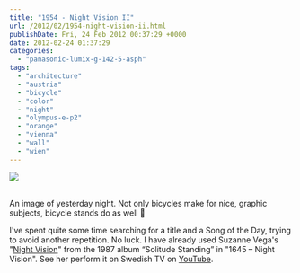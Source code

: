```yaml
---
title: "1954 - Night Vision II"
url: /2012/02/1954-night-vision-ii.html
publishDate: Fri, 24 Feb 2012 00:37:29 +0000
date: 2012-02-24 01:37:29
categories: 
  - "panasonic-lumix-g-142-5-asph"
tags: 
  - "architecture"
  - "austria"
  - "bicycle"
  - "color"
  - "night"
  - "olympus-e-p2"
  - "orange"
  - "vienna"
  - "wall"
  - "wien"
---
```

<div class="container">
<div class="center"><a target="_blank" href="https://d25zfm9zpd7gm5.cloudfront.net/1200x1200/2012/20120222_194512_ps.jpg"><img src="https://d25zfm9zpd7gm5.cloudfront.net/0600x0600/2012/20120222_194512_ps.jpg" /></a></div>
</div>
<br />

An image of yesterday night. Not only bicycles make for nice, graphic subjects, bicycle stands do as well 🙂

 I've spent quite some time searching for a title and a Song of the Day, trying to avoid another repetition. No luck. I have already used Suzanne Vega's "<a href="http://www.lyricsmode.com/lyrics/s/suzanne_vega/night_vision.html" target="_blank">Night Vision</a>" from the 1987 album “Solitude Standing” in "1645 – Night Vision". See her perform it on Swedish TV on <a href="http://www.youtube.com/watch?v=i-IP2p3WK24" target="_blank">YouTube</a>. 
